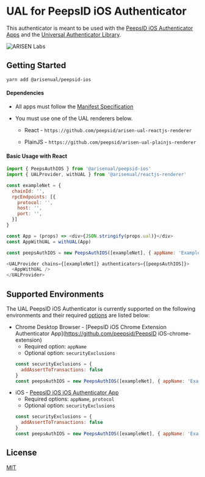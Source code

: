 # UAL for PeepsID iOS Authenticator

This authenticator is meant to be used with the [PeepsID iOS Authenticator Apps](#supported-environments) and the [Universal Authenticator Library](https://github.com/peepsid/universal-authenticator-library).

![ARISEN Labs](https://img.shields.io/badge/ARISEN-Labs-5cb3ff.svg)

## Getting Started

`yarn add @arisenual/peepsid-ios`

#### Dependencies

* All apps must follow the [Manifest Specification](https://github.com/peepsid/manifest-spec)

* You must use one of the UAL renderers below.

  * React - `https://github.com/peepsid/arisen-ual-reactjs-renderer`

  * PlainJS - `https://github.com/peepsid/arisen-ual-plainjs-renderer`


#### Basic Usage with React

```javascript
import { PeepsAuthIOS } from '@arisenual/peepsid-ios'
import { UALProvider, withUAL } from '@arisenual/reactjs-renderer'

const exampleNet = {
  chainId: '',
  rpcEndpoints: [{
    protocol: '',
    host: '',
    port: '',
  }]
}

const App = (props) => <div>{JSON.stringify(props.ual)}</div>
const AppWithUAL = withUAL(App)

const peepsAuthIOS = new PeepsAuthIOS([exampleNet], { appName: 'Example App' })

<UALProvider chains={[exampleNet]} authenticators={[peepsAuthIOS]}>
  <AppWithUAL />
</UALProvider>
```

## Supported Environments

The UAL PeepsID iOS Authenticator is currently supported on the following environments and their required [options](https://github.com/peepsid/@arisenual/peepsid-ios/blob/master/src/interfaces.ts#L18) are listed below:

* Chrome Desktop Browser - [PeepsID iOS Chrome Extension Authenticator App](https://github.com/peepsid/PeepsID iOS-chrome-extension)
  * Required option: `appName`
  * Optional option: `securityExclusions`
  ```javascript
  const securityExclusions = {
    addAssertToTransactions: false
  }
  const peepsAuthIOS = new PeepsAuthIOS([exampleNet], { appName: 'Example App', securityExclusions })
  ```
* iOS - [PeepsID iOS iOS Authenticator App](https://github.com/peepsid/peepsid-ios)
  * Required options: `appName`, `protocol`
  * Optional option: `securityExclusions`
  ```javascript
  const securityExclusions = {
    addAssertToTransactions: false
  }
  const peepsAuthIOS = new PeepsAuthIOS([exampleNet], { appName: 'Example App', protocol: 'arisen', securityExclusions })
  ```

## License

[MIT](./LICENSE)
